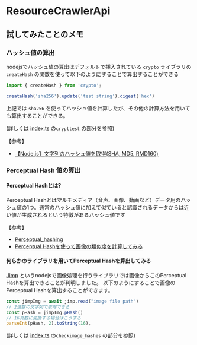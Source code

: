 # ResourceCrawlerApi

## 試してみたことのメモ

### ハッシュ値の算出

nodejsでハッシュ値の算出はデフォルトで挿入されている `crypto` ライブラリの `createHash` の関数を使って以下のようにすることで算出することができる

```typescript
import { createHash } from 'crypto';

createHash('sha256').update('test string').digest('hex')
```

上記では `sha256` を使ってハッシュ値を計算したが、その他の計算方法を用いても算出することができる。

(詳しくは [index.ts](./src/api/index.ts) の`crypttest` の部分を参照)

【参考】
* [【Node.js】文字列のハッシュ値を取得(SHA, MD5, RMD160)](https://qiita.com/koki_develop/items/174aefd8f894fea4d11a)

### Perceptual Hash 値の算出

#### Perceptual Hashとは?

Perceptual Hashとはマルチメディア（音声、画像、動画など）データ用のハッシュ値の1つ。通常のハッシュ値に加えて似ていると認識されるデータからは近い値が生成されるという特徴があるハッシュ値です

【参考】
* [Perceptual_hashing](https://en.wikipedia.org/wiki/Perceptual_hashing)
* [Perceptual Hashを使って画像の類似度を計算してみる](https://tech.unifa-e.com/entry/2017/11/27/111546)

#### 何らかのライブラリを用いてPerceptual Hashを算出してみる

[Jimp](https://github.com/oliver-moran/jimp) というnodejsで画像処理を行うライブラリでは画像からこのPerceptual Hashを算出できることが判明しました。
以下のようにすることで画像のPerceptual Hashを算出することができます。

```typescript
const jimpImg = await jimp.read("image file path")
// 2進数の文字列で取得できる
const pHash = jimpImg.pHash()
// 16真数に変換する場合はこうする
parseInt(pHash, 2).toString(16),
```


(詳しくは [index.ts](./src/api/index.ts) の`checkimage_hashes` の部分を参照)

